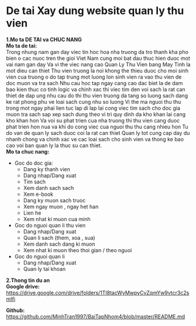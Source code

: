 # De tai Xay dung website quan ly thu vien
**1.Mo ta DE TAI va CHUC NANG**  
  **Mo ta de tai:**  
Trong nhung nam gan day viec tin hoc hoa nha truong da tro thanh kha pho bien o cac nuoc tren the gioi Viet Nam cung moi bat dau thuc hien duoc mot vai nam gan day Va vi the viec nang cao Quan Ly Thu Vien bang May Tinh la mot dieu can thiet Thu vien truong la noi khong the thieu duoc cho moi sinh vien cua truong o do tap trung mot luong lon sinh vien ra vao thu vien de doc muon va tra sach Nhu cau hoc tap ngay cang cao dac biet la de dam bao kien thuc co tinh logic va chinh xac thi viec tim den voi sach la rat can thiet de dap ung nhu cau do thi thu vien truong da tang so luong sach dang ke rat phong phu ve loai sach cung nhu so luong Vi the ma nguoi thu thu trong mot ngay phai lien tuc lap di lap lai cong viec tim sach cho doc gia muon tra sach sap xep sach dung theo vi tri quy dinh da kho khan lai cang kho khan hon Va voi su phat trien cua nha truong thi thu vien cang duoc phat trien hon nua va khi do cong viec cua nguoi thu thu cang nhieu hon Tu do van de quan ly sach duoc coi la rat can thiet Quan ly tot cung cap day du nhanh chong va chinh xac ve cac loai sach cho sinh vien va thong ke bao cao voi ban quan ly la thuc su can thiet.  
  **Mo ta chuc nang:**  

-    Goc do doc gia:  
	  * Dang ky thanh vien
	  * Dang nhap/Dang xuat
	  * Tim sach
	  * Xem danh sach sach
	  * Xem e-book
	  * Dang ky muon sach truoc
	  * Xem ngay muon , ngay het han
	  * Lien he
	  * Xem nhat ki muon cua minh
-	 Goc do nguoi quan li thu vien
	  * Dang nhap/Dang xuat
	  * Quan li sach (them, xoa , sua)
	  * Xem danh sach dang ki muon
	  * Xem nhat ki muon theo thoi gian / theo nguoi
-	 Goc do nguoi quan li
	  * Dang nhap/Dang xuat
	  * Quan ly tai khoan

**2.Thong tin du an**  
  **Google drive:** 
		https://drive.google.com/drive/folders/1Tl8tacWyMwpyCvZqmYw9vtcr3c2smIfi

**Github:**
		https://github.com/MinhTran1997/BaiTapNhom4/blob/master/README.md